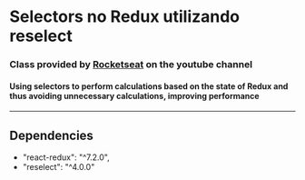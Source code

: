 # Selectors no Redux utilizando reselect
### Class provided by [Rocketseat](https://www.youtube.com/watch?v=3GpRg-PdbEU) on the youtube channel
#### Using selectors to perform calculations based on the state of Redux and thus avoiding unnecessary calculations, improving performance
******
## Dependencies
* "react-redux": "^7.2.0",
* "reselect": "^4.0.0"
